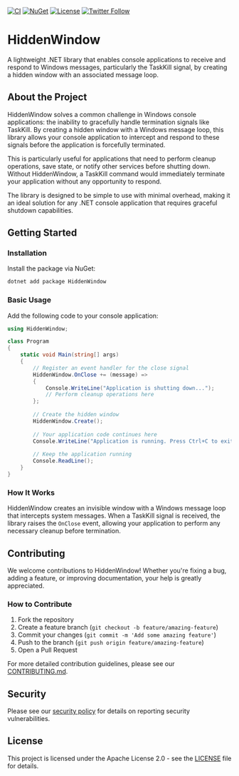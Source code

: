 [![CI](https://github.com/G-Research/hiddenwindow/actions/workflows/ci.yml/badge.svg?branch=main&event=push)](https://github.com/G-Research/hiddenwindow/actions/workflows/ci.yml?query=branch%main+event%3Apush)
[![NuGet](https://img.shields.io/nuget/vpre/consul)](https://www.nuget.org/packages/Consul/absoluteLatest)
[![License](https://img.shields.io/github/license/G-Research/hiddenwindow.svg?label=License)](https://github.com/G-Research/hiddenwindow/blob/main/LICENSE)
[![Twitter Follow](https://img.shields.io/twitter/follow/oss_gr.svg?label=Twitter)](https://twitter.com/oss_gr)

# HiddenWindow

A lightweight .NET library that enables console applications to receive and respond to Windows messages, particularly the TaskKill signal, by creating a hidden window with an associated message loop.

## About the Project

HiddenWindow solves a common challenge in Windows console applications: the inability to gracefully handle termination signals like TaskKill. By creating a hidden window with a Windows message loop, this library allows your console application to intercept and respond to these signals before the application is forcefully terminated.

This is particularly useful for applications that need to perform cleanup operations, save state, or notify other services before shutting down. Without HiddenWindow, a TaskKill command would immediately terminate your application without any opportunity to respond.

The library is designed to be simple to use with minimal overhead, making it an ideal solution for any .NET console application that requires graceful shutdown capabilities.

## Getting Started

### Installation

Install the package via NuGet:

```bash
dotnet add package HiddenWindow
```

### Basic Usage

Add the following code to your console application:

```csharp
using HiddenWindow;

class Program
{
    static void Main(string[] args)
    {
        // Register an event handler for the close signal
        HiddenWindow.OnClose += (message) => 
        {
            Console.WriteLine("Application is shutting down...");
            // Perform cleanup operations here
        };
        
        // Create the hidden window
        HiddenWindow.Create();
        
        // Your application code continues here
        Console.WriteLine("Application is running. Press Ctrl+C to exit.");
        
        // Keep the application running
        Console.ReadLine();
    }
}
```

### How It Works

HiddenWindow creates an invisible window with a Windows message loop that intercepts system messages. When a TaskKill signal is received, the library raises the `OnClose` event, allowing your application to perform any necessary cleanup before termination.

## Contributing

We welcome contributions to HiddenWindow! Whether you're fixing a bug, adding a feature, or improving documentation, your help is greatly appreciated.

### How to Contribute

1. Fork the repository
2. Create a feature branch (`git checkout -b feature/amazing-feature`)
3. Commit your changes (`git commit -m 'Add some amazing feature'`)
4. Push to the branch (`git push origin feature/amazing-feature`)
5. Open a Pull Request

For more detailed contribution guidelines, please see our [CONTRIBUTING.md](CONTRIBUTING.md).

## Security

Please see our [security policy](SECURITY.md) for details on reporting security vulnerabilities.

## License

This project is licensed under the Apache License 2.0 - see the [LICENSE](LICENSE) file for details.
